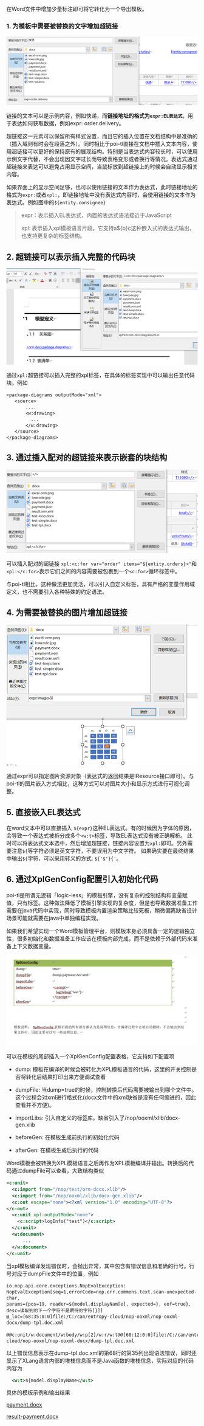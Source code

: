 在Word文件中增加少量标注即可将它转化为一个导出模板。

### 1. 为模板中需要被替换的文字增加超链接

![link-expr](word-template/link-expr.png)

链接的文本可以是示例内容，例如快递，而**链接地址的格式为`expr:EL表达式`**，用于表达如何获取数据，例如expr: order.delivery。

超链接这一元素可以保留所有样式设置，而且它的插入位置在文档结构中是准确的（插入域则有时会在段落之外）。同时相比于poi-tl直接在文档中插入文本内容，使用超链接可以更好的保持原有的展现结构。特别是当表达式内容较长时，可以使用示例文字代替，不会出现因文字过长而导致表格变形或者换行等情况。表达式通过超链接来表达可以避免占用显示空间，当鼠标放到超链接上的时候会自动显示相关内容。

如果界面上的显示空间足够，也可以使用链接的文本作为表达式，此时链接地址的格式为`expr:`或者`xpl:`，即链接地址中没有表达式内容时，会使用链接的文本作为表达式。例如图中的`${entity.consignee}`

> expr：表示插入EL表达式，内置的表达式语法接近于JavaScript
> 
> xpl: 表示插入xpl模板语言片段，它支持a${b}c这种嵌入式的表达式输出，也支持更复杂的标签结构。

## 2. 超链接可以表示插入完整的代码块

![xpl-tag](word-template/xpl-tag.png)

通过`xpl:`超链接可以插入完整的xpl标签，在具体的标签实现中可以输出任意代码块。例如

```
<package-diagrams outputMode="xml">
   <source>
       ....
       <w:drawing>
         ...
       </w:drawing>
   </source>
</package-diagrams>
```

## 3. 通过插入配对的超链接来表示嵌套的块结构

![link-xpl](word-template/link-xpl.png)

可以插入配对的超链接 `xpl:<c:for var="order" items="${entity.orders}>"`和`xpl:</c:for>`表示它们之间的内容需要被包裹到一个`<c:for>`循环标签中。

与poi-tl相比，这种做法更加灵活，可以引入自定义标签，具有严格的变量作用域定义，也不需要引入各种特殊的约定语法。

## 4. 为需要被替换的图片增加超链接

![link-image](word-template/link-image.png)

通过expr可以指定图片资源对象（表达式的返回结果是IResource接口即可）。与poi-tl的图片嵌入方式相比，这种方式可以对图片大小和显示方式进行可视化调整。

## 5. 直接嵌入EL表达式
在word文本中可以直接插入 `${expr}`这种EL表达式。有的时候因为字体的原因，会导致一个表达式被拆分成多个`<w:t>`标签，导致EL表达式没有被正确解析。
此时可以将表达式文本选中，然后增加超链接，链接内容设置为`xpl:`即可。另外需要注意`${`等字符必须是英文字符，不要误用为中文字符。
如果确实要在最终结果中输出`${`字符，可以采用转义的方式: `${'$'}{'`。

## 6. 通过XplGenConfig配置引入初始化代码

poi-tl是所谓无逻辑「logic-less」的模板引擎，没有复杂的控制结构和变量赋值，只有标签。这种做法降低了模板引擎实现的复杂度，但是也导致数据准备工作需要在java代码中实现，同时导致模板内置渲染策略比较死板，稍微偏离缺省设计场景可能就需要在java中单独编程实现。

如果我们希望实现一个Word模板管理平台，则模板本身必须具备一定的逻辑独立性，很多初始化和数据准备工作应该在模板内部完成，而不是依赖于外部代码来准备上下文数据变量。

![xpl-config](word-template/gen-config.png)

可以在模板的尾部插入一个XplGenConfig配置表格，它支持如下配置项

* dump: 模板在编译的时候会被转化为XPL模板语言的代码，这里的开关控制是否将转化后结果打印出来方便调试查看

* dumpFile: 当dump=true的时候，控制转换后代码需要被输出到哪个文件中。这个过程会对xml进行格式化(docx文件中的xml缺省是没有任何缩进的，因此查看并不方便)。

* importLibs: 引入自定义的标签库。缺省引入了/nop/ooxml/xlib/docx-gen.xlib

* beforeGen: 在模板生成前执行的初始化代码

* afterGen: 在模板生成后执行的代码

Word模板会被转换为XPL模板语言之后再作为XPL模板编译并输出。转换后的代码通过dumpFile可以查看，大致结构类似

```xml
<c:unit>
  <c:import from="/nop/test/orm-docx.xlib"/>
  <c:import from="/nop/ooxml/xlib/docx-gen.xlib"/>
  <c:out escape="none"><?xml version="1.0" encoding="UTF-8"?>
</c:out>
  <c:unit xpl:outputMode="none">
    <c:script>logInfo("test")</c:script>
  </c:unit>
  <w:document>
      ...
  </w:document>
</c:unit>
```

当xpl模板编译发现错误时，会抛出异常，其中包含有错误信息和准确的行号。行号对应于dumpFile文件中的位置，例如

```
io.nop.api.core.exceptions.NopEvalException: 
NopEvalException[seq=1,errorCode=nop.err.commons.text.scan-unexpected-char,
params={pos=19, reader=${model.displayNam[e], expected=}, eof=true},
desc=读取到的下一个字符不是期待的字符[}]]
@_loc=[68:35:0:0]file:/C:/can/entropy-cloud/nop-ooxml/nop-ooxml-docx/dump-tpl.doc.xml
  @@c:unit/w:document/w:body/w:p[2]/w:r/w:t@@[68:12:0:0]file:/C:/can/entropy-cloud/nop-ooxml/nop-ooxml-docx/dump-tpl.doc.xml
```

以上错误信息表示在dump-tpl.doc.xml的第68行的第35列出现语法错误，同时还显示了XLang语言内部的堆栈信息而不是Java函数的堆栈信息，实际对应的代码内容为

```xml
  <w:t>${model.displayName</w:t>
```

具体的模板示例和输出结果

[payment.docx](https://gitee.com/canonical-entropy/nop-entropy/tree/master/nop-ooxml/nop-ooxml-docx/src/test/resources/payment.docx)

[result-payment.docx](https://gitee.com/canonical-entropy/nop-entropy/tree/master/nop-ooxml/nop-ooxml-docx/src/test/resources/result-payment.docx)

